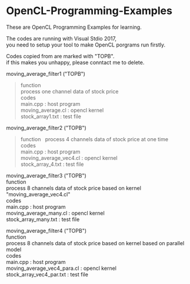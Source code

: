 # OpenCL-Programming-Examples
These are OpenCL Programming Examples for learning.

The codes are running with Visual Stdio 2017,  
you need to setup your tool to make OpenCL porgrams run firstly. 

Codes copied from <The OpenCL Programming Book> are marked with "TOPB".  
if this makes you unhappy, please conntact me to delete.  
  
moving_average_filter1 ("TOPB")  
  >function   
    process one channel data of stock price   
  >codes   
    main.cpp                 : host program  
    moving_average.cl        : opencl kernel  
    stock_array1.txt         : test file  

moving_average_filter2 ("TOPB")  
  > function  
    process 4 channels data of stock price at one time  
   codes  
    main.cpp                 : host program  
    moving_average_vec4.cl   : opencl kernel  
    stock_array_4.txt        : test file  
    
moving_average_filter3 ("TOPB")  
  function  
    process 8 channels data of stock price based on kernel "moving_average_vec4.cl"  
  codes  
    main.cpp                 : host program  
    moving_average_many.cl   : opencl kernel  
    stock_array_many.txt     : test file  

moving_average_filter4 ("TOPB")  
  function  
    process 8 channels data of stock price based on kernel based on parallel model  
  codes  
    main.cpp                 : host program  
    moving_average_vec4_para.cl : opencl kernel  
    stock_array_vec4_par.txt : test file  






